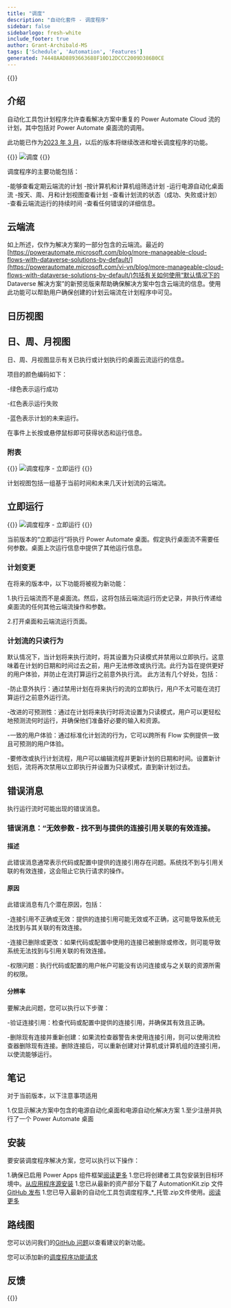 ```yaml
---
title: "调度"
description: "自动化套件 - 调度程序"
sidebar: false
sidebarlogo: fresh-white
include_footer: true
author: Grant-Archibald-MS
tags: ['Schedule', 'Automation', 'Features']
generated: 74448AAD8893663688F10D12DCCC2009D386B0CE
---
```


{{<toc>}}

## 介绍

自动化工具包计划程序允许查看解决方案中重复的 Power Automate Cloud 流的计划，其中包括对 Power Automate 桌面流的调用。

此功能已作为[2023 年 3 月](/zh-hans/releases/march-2023)，以后的版本将继续改进和增长调度程序的功能。

{{<border>}}
![调度](/images/schedule.png)
{{</border>}}

调度程序的主要功能包括：

-能够查看定期云端流的计划
-按计算机和计算机组筛选计划
-运行电源自动化桌面流
-按天、周、月和计划视图查看计划
-查看计划流的状态（成功、失败或计划）
-查看云端流运行的持续时间
-查看任何错误的详细信息。

## 云端流

如上所述，仅作为解决方案的一部分包含的云端流。最近的[https://powerautomate.microsoft.com/blog/more-manageable-cloud-flows-with-dataverse-solutions-by-default/](https://powerautomate.microsoft.com/vi-vn/blog/more-manageable-cloud-flows-with-dataverse-solutions-by-default/)包括有关如何使用“默认情况下的 Dataverse 解决方案”的新预览版来帮助确保解决方案中包含云端流的信息。使用此功能可以帮助用户确保创建的计划云端流在计划程序中可见。

## 日历视图

## 日、周、月视图

日、周、月视图显示有关已执行或计划执行的桌面云流运行的信息。

项目的颜色编码如下：

-绿色表示运行成功

-红色表示运行失败

-蓝色表示计划的未来运行。

在事件上长按或悬停鼠标即可获得状态和运行信息。

### 附表

{{<border>}}
![调度程序 - 立即运行](/images/scheduler-schedule-view.png)
{{</border>}}

计划视图包括一组基于当前时间和未来几天计划流的云端流。

## 立即运行

{{<border>}}
![调度程序 - 立即运行](/images/scheduler-run-now.png)
{{</border>}}

当前版本的“立即运行”将执行 Power Automate 桌面。假定执行桌面流不需要任何参数。桌面上次运行信息中提供了其他运行信息。

### 计划变更

在将来的版本中，以下功能将被视为新功能：

1.执行云端流而不是桌面流。然后，这将包括云端流运行历史记录，并执行传递给桌面流的任何其他云端流操作和参数。

2.打开桌面和云端流运行页面。

### 计划流的只读行为

默认情况下，当计划将来执行流时，将其设置为只读模式并禁用以立即执行。这意味着在计划的日期和时间过去之前，用户无法修改或执行流。此行为旨在提供更好的用户体验，并防止在流打算运行之前意外执行流。
此方法有几个好处，包括：

-防止意外执行：通过禁用计划在将来执行的流的立即执行，用户不太可能在流打算运行之前意外运行流。

-改进的可预测性：通过在计划将来执行时将流设置为只读模式，用户可以更轻松地预测流何时运行，并确保他们准备好必要的输入和资源。

-一致的用户体验：通过标准化计划流的行为，它可以跨所有 Flow 实例提供一致且可预测的用户体验。

-要修改或执行计划流程，用户可以编辑流程并更新计划的日期和时间。设置新计划后，流将再次禁用以立即执行并设置为只读模式，直到新计划过去。

## 错误消息

执行运行流时可能出现的错误消息。

### 错误消息：“无效参数 - 找不到与提供的连接引用关联的有效连接。

#### 描述

此错误消息通常表示代码或配置中提供的连接引用存在问题。系统找不到与引用关联的有效连接，这会阻止它执行请求的操作。

#### 原因

此错误消息有几个潜在原因，包括：

-连接引用不正确或无效：提供的连接引用可能无效或不正确，这可能导致系统无法找到与其关联的有效连接。

-连接已删除或更改：如果代码或配置中使用的连接已被删除或修改，则可能导致系统无法找到与引用关联的有效连接。

-权限问题：执行代码或配置的用户帐户可能没有访问连接或与之关联的资源所需的权限。

#### 分辨率

要解决此问题，您可以执行以下步骤：

-验证连接引用：检查代码或配置中提供的连接引用，并确保其有效且正确。

-删除现有连接并重新创建：如果流检查器警告未使用连接引用，则可以使用流检查器删除现有连接。删除连接后，可以重新创建对计算机或计算机组的连接引用，以使流能够运行。

## 笔记

对于当前版本，以下注意事项适用

1.仅显示解决方案中包含的电源自动化桌面和电源自动化解决方案
1.至少注册并执行了一个 Power Automate 桌面

## 安装

要安装调度程序解决方案，您可以执行以下操作：

1.确保已启用 Power Apps 组件框架<a href="https://learn.microsoft.com/power-apps/developer/component-framework/component-framework-for-canvas-apps#enable-the-power-apps-component-framework-feature" target="_blank">阅读更多</a>
1.您已将创建者工具包安装到目标环境中。<a href="https://appsource.microsoft.com/product/dynamics-365/microsoftpowercatarch.creatorkit1" target="_blank">从应用程序源安装</a>
1.您已从最新的资产部分下载了 AutomationKit.zip 文件<a href="https://github.com/microsoft/powercat-automation-kit/releases" target="_blank">GitHub 发布</a>
1.您已导入最新的自动化工具包调度程序_*_托管.zip文件使用。<a href='https://learn.microsoft.com/power-apps/maker/data-platform/import-update-export-solutions' target="_blank">阅读更多</a>

## 路线图

您可以访问我们的<a href="https://github.com/microsoft/powercat-automation-kit/issues?q=is%3Aissue+is%3Aopen+label%3Ascheduler" target="_blank">GitHub 问题</a>以查看建议的新功能。

您可以添加新的<a href="https://github.com/microsoft/powercat-automation-kit/issues/new?assignees=&labels=automation-kit%2Cenhancement%2Cscheduler&template=2-automation-kit-feature.yml&title=%5BAutomation+Kit+-+Feature%5D%3A+FEATURE+TITLE" target="_blank">调度程序功能请求</a>

## 反馈

{{<questions name="/content/zh-hans/features/scheduler.json" completed="感谢您提供反馈" showNavigationButtons="false" locale="zh-hans">}}
